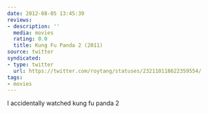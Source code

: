 ```yaml
---
date: 2012-08-05 13:45:39
reviews:
- description: ''
  media: movies
  rating: 0.0
  title: Kung Fu Panda 2 (2011)
source: twitter
syndicated:
- type: twitter
  url: https://twitter.com/roytang/statuses/232110118622359554/
tags:
- movies
---
```


I accidentally watched kung fu panda 2